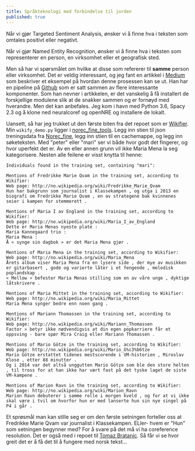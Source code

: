 ```yaml
---
title: Språkteknologi med forbindelse til jorden
published: true
---
```

Når vi gjør Targeted Sentiment Analysis, ønsker vi å finne hva i teksten som omtales positivt eller negativt. 

Når vi gjør Named Entity Recognition, ønsker vi å finne hva i teksten som representerer en person, en virksomhet eller et geografisk sted.

Men så har vi spørsmålet om hvilke at disse som refererer til **samme** person eller virksomhet. Det er veldig interessant, og jeg fant en artikkel i [Medium](https://towardsdatascience.com/from-text-to-knowledge-the-information-extraction-pipeline-b65e7e30273e) som beskriver et eksempel på hvordan denne prosessen kan se ut. Han har en pipeline på [Github](https://github.com/tomasonjo/trinity-ie) som er satt sammen av flere interessante komponenter. Som han nevner i artikkelen, er det vanskelig å få installert de forskjellige modulene slik at de snakker sammen og er fornøyd med hverandre. Men det kan anbefales. Jeg kom i havn med Python 3.6, Spacy 2.3 og å klone ned neuralcoref og openNRE og installere de lokalt.

Uansett, så har jeg trukket ut den første biten fra det repoet som er [Wikifier](http://www.wikifier.org/). Min `wikify_demo.py` ligger i [norec_fine_tools](https://github.com/egilron/norec_fine_tools). Legg inn stien til json treningsdata fra [Norec_fine](https://github.com/ltgoslo/norec_fine), legg inn stien til en cachemappe, og legg inn søketeksten. Med "peter" eller "mari" ser vi både hvor godt det fingerer, og hvor uperfekt det er. Av en eller annen grunn vil ikke Maria Mena la seg kategorisere. Nesten alle feilene er visst knytta til henne: 

~~~~
Individuals found in the training set, containing "mari":

Mentions of Fredrikke Marie Qvam in the training set, according to Wikifier:
Web page: http://no.wikipedia.org/wiki/Fredrikke_Marie_Qvam  
Hun har bakgrunn som journalist i Klassekampen , og utga i 2013 en biografi om Fredrikke Marie Qvam , en av strategene bak kvinnenes seier i kampen for stemmerett .

Mentions of Maria I av England in the training set, according to Wikifier:
Web page: http://no.wikipedia.org/wiki/Maria_I_av_England  
Dette er Maria Menas nyeste plate :  
Maria Kannegaard trio :  
Maria Mena :  
Å « synge sin dagbok » er det Maria Mena gjør .

Mentions of Maria Mena in the training set, according to Wikifier:
Web page: http://no.wikipedia.org/wiki/Maria_Mena  
Årets album viser Maria Mena fra en lysere side , der mye av musikken er gitarbasert , gode og varierte låter i et fengende , melodisk poplandskap .  
« Mellow » befester Maria Menas stilling som en av våre unge , dyktige låtskrivere .  

Mentions of Maria Mittet in the training set, according to Wikifier:
Web page: http://no.wikipedia.org/wiki/Maria_Mittet  
Maria Mena synger bedre enn noen gang .

Mentions of Mariann Thomassen in the training set, according to Wikifier:
Web page: http://no.wikipedia.org/wiki/Mariann_Thomassen  
Factor » betyr ikke nødvendigvis at din egen popkarriere får et oppsving - bare spør Mira Craig eller Mariann Thomassen .

Mentions of Mario Götze in the training set, according to Wikifier:
Web page: http://no.wikipedia.org/wiki/Mario_G%c3%b6tze  
Mario Götze erstattet tidenes mestscorende i VM-historien , Miroslav Klose , etter 88 minutter .  
Og i 2014 var det altså unggutten Mario Götze som ble den store helten , til tross for at han ikke har vært fast på det tyske laget de siste VM-kampene .

Mentions of Marion Ravn in the training set, according to Wikifier:
Web page: http://no.wikipedia.org/wiki/Marion_Ravn  
Marion Ravn debuterer i samme rolle i morgen kveld , og for at vi ikke skal være i tvil om hvorfor hun er med lanserte hun sin nye singel på P4 i går .
~~~~

Et sprøsmål man kan stille seg er om den første setningen forteller oss at Fredrikke Marie Qvam var journalist i Klassekampen. ELler- hvem er "Hun" som setningen begynner med? For å svare på det må vi ha coreference resolution. Det er også med i repoet til [Tomaz Bratanic](https://towardsdatascience.com/from-text-to-knowledge-the-information-extraction-pipeline-b65e7e30273e). Så får vi se hvor greit det er å få det til å fungere med norsk tekst...